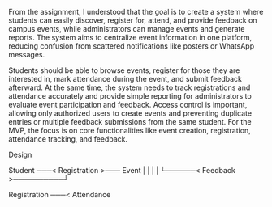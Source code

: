 From the assignment, I understood that the goal is to create a system where students can easily discover, register for, attend, and provide feedback on campus events, while administrators can manage events and generate reports. The system aims to centralize event information in one platform, reducing confusion from scattered notifications like posters or WhatsApp messages.

Students should be able to browse events, register for those they are interested in, mark attendance during the event, and submit feedback afterward. At the same time, the system needs to track registrations and attendance accurately and provide simple reporting for administrators to evaluate event participation and feedback. Access control is important, allowing only authorized users to create events and preventing duplicate entries or multiple feedback submissions from the same student. For the MVP, the focus is on core functionalities like event creation, registration, attendance tracking, and feedback.


Design 

Student ───< Registration >─── Event
    |                              |
    |                              |
    └──────<  Feedback  >──────────┘

Registration ───< Attendance



